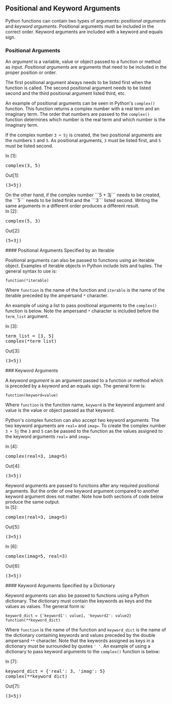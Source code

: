
## Positional and Keyword Arguments
Python functions can contain two types of arguments: _positional arguments_ and _keyword arguments_. Positional arguments must be included in the correct order. Keyword arguments are included with a keyword and equals sign.
### Positional Arguments

An _argument_ is a variable, value or object passed to a function or method as input. _Positional arguments_ are arguments that need to be included in the proper position or order. 

The first positional argument always needs to be listed first when the function is called. The second positional argument needs to be listed second and the third positional argument listed third, etc. 

An example of positional arguments can be seen in Python's ```complex()``` function. This function returns a complex number with a real term and an imaginary term. The order that numbers are passed to the ```complex()``` function determines which number is the real term and which number is the imaginary term.

If the complex number ```3 + 5j``` is created, the two positional arguments are the numbers ```3``` and ```5```. As positional arguments, ```3``` must be listed first, and ```5``` must be listed second. 
<div class="cell border-box-sizing code_cell rendered">
<div class="input">
<div class="prompt input_prompt">In&nbsp;[1]:</div>
<div class="inner_cell">
    <div class="input_area">
<div class=" highlight hl-ipython3"><pre><span></span><span class="nb">complex</span><span class="p">(</span><span class="mi">3</span><span class="p">,</span> <span class="mi">5</span><span class="p">)</span>
</pre></div>

</div>
</div>
</div>

<div class="output_wrapper">
<div class="output">


<div class="output_area">

<div class="prompt output_prompt">Out[1]:</div>




<div class="output_text output_subarea output_execute_result">
<pre>(3+5j)</pre>
</div>

</div>

</div>
</div>

</div>
On the other hand, if the complex number ```5 + 3j``` needs to be created, the ```5``` needs to be listed first and the ```3``` listed second. Writing the same arguments in a different order produces a different result.
<div class="cell border-box-sizing code_cell rendered">
<div class="input">
<div class="prompt input_prompt">In&nbsp;[2]:</div>
<div class="inner_cell">
    <div class="input_area">
<div class=" highlight hl-ipython3"><pre><span></span><span class="nb">complex</span><span class="p">(</span><span class="mi">5</span><span class="p">,</span> <span class="mi">3</span><span class="p">)</span>
</pre></div>

</div>
</div>
</div>

<div class="output_wrapper">
<div class="output">


<div class="output_area">

<div class="prompt output_prompt">Out[2]:</div>




<div class="output_text output_subarea output_execute_result">
<pre>(5+3j)</pre>
</div>

</div>

</div>
</div>

</div>
#### Positional Arguments Specified by an Iterable

Positional arguments can also be passed to functions using an iterable object. Examples of iterable objects in Python include lists and tuples. The general syntax to use is:

```text
function(*iterable)
```

Where ```function``` is the name of the function and ```iterable``` is the name of the iterable preceded by the ampersand ```*``` character. 

An example of using a list to pass positional arguments to the ```complex()``` function is below. Note the ampersand ```*``` character is included before the ```term_list``` argument.
<div class="cell border-box-sizing code_cell rendered">
<div class="input">
<div class="prompt input_prompt">In&nbsp;[3]:</div>
<div class="inner_cell">
    <div class="input_area">
<div class=" highlight hl-ipython3"><pre><span></span><span class="n">term_list</span> <span class="o">=</span> <span class="p">[</span><span class="mi">3</span><span class="p">,</span> <span class="mi">5</span><span class="p">]</span>
<span class="nb">complex</span><span class="p">(</span><span class="o">*</span><span class="n">term_list</span><span class="p">)</span>
</pre></div>

</div>
</div>
</div>

<div class="output_wrapper">
<div class="output">


<div class="output_area">

<div class="prompt output_prompt">Out[3]:</div>




<div class="output_text output_subarea output_execute_result">
<pre>(3+5j)</pre>
</div>

</div>

</div>
</div>

</div>
### Keyword Arguments

A _keyword argument_ is an argument passed to a function or method which is preceded by a _keyword_ and an equals sign.  The general form is:

```text
function(keyword=value)
```

Where ```function``` is the function name, ```keyword``` is the keyword argument and value is the value or object passed as that keyword.

Python's complex function can also accept two keyword arguments. The two keyword arguments are ```real=``` and ```imag=```. To create the complex number ```3 + 5j``` the ```3``` and ```5``` can be passed to the function as the values assigned to the keyword arguments ```real=``` and ```imag=```.
<div class="cell border-box-sizing code_cell rendered">
<div class="input">
<div class="prompt input_prompt">In&nbsp;[4]:</div>
<div class="inner_cell">
    <div class="input_area">
<div class=" highlight hl-ipython3"><pre><span></span><span class="nb">complex</span><span class="p">(</span><span class="n">real</span><span class="o">=</span><span class="mi">3</span><span class="p">,</span> <span class="n">imag</span><span class="o">=</span><span class="mi">5</span><span class="p">)</span>
</pre></div>

</div>
</div>
</div>

<div class="output_wrapper">
<div class="output">


<div class="output_area">

<div class="prompt output_prompt">Out[4]:</div>




<div class="output_text output_subarea output_execute_result">
<pre>(3+5j)</pre>
</div>

</div>

</div>
</div>

</div>
Keyword arguments are passed to functions after any required positional arguments. But the order of one keyword argument compared to another keyword argument does not matter. Note how both sections of code below produce the same output.
<div class="cell border-box-sizing code_cell rendered">
<div class="input">
<div class="prompt input_prompt">In&nbsp;[5]:</div>
<div class="inner_cell">
    <div class="input_area">
<div class=" highlight hl-ipython3"><pre><span></span><span class="nb">complex</span><span class="p">(</span><span class="n">real</span><span class="o">=</span><span class="mi">3</span><span class="p">,</span> <span class="n">imag</span><span class="o">=</span><span class="mi">5</span><span class="p">)</span>
</pre></div>

</div>
</div>
</div>

<div class="output_wrapper">
<div class="output">


<div class="output_area">

<div class="prompt output_prompt">Out[5]:</div>




<div class="output_text output_subarea output_execute_result">
<pre>(3+5j)</pre>
</div>

</div>

</div>
</div>

</div>
<div class="cell border-box-sizing code_cell rendered">
<div class="input">
<div class="prompt input_prompt">In&nbsp;[6]:</div>
<div class="inner_cell">
    <div class="input_area">
<div class=" highlight hl-ipython3"><pre><span></span><span class="nb">complex</span><span class="p">(</span><span class="n">imag</span><span class="o">=</span><span class="mi">5</span><span class="p">,</span> <span class="n">real</span><span class="o">=</span><span class="mi">3</span><span class="p">)</span>
</pre></div>

</div>
</div>
</div>

<div class="output_wrapper">
<div class="output">


<div class="output_area">

<div class="prompt output_prompt">Out[6]:</div>




<div class="output_text output_subarea output_execute_result">
<pre>(3+5j)</pre>
</div>

</div>

</div>
</div>

</div>
#### Keyword Arguments Specified by a Dictionary

Keyword arguments can also be passed to functions using a Python dictionary. The dictionary must contain the keywords as keys and the values as values. The general form is:

```text
keyword_dict = {'keyword1': value1, 'keyword2': value2}
function(**keyword_dict)
```

Where ```function``` is the name of the function and ```keyword_dict``` is the name of the dictionary containing keywords and values preceded by the double ampersand ```**``` character. Note that the keywords assigned as keys in a dictionary must be surrounded by quotes ``` ' ' ```. An example of using a dictionary to pass keyword arguments to the ```complex()``` function is below:
<div class="cell border-box-sizing code_cell rendered">
<div class="input">
<div class="prompt input_prompt">In&nbsp;[7]:</div>
<div class="inner_cell">
    <div class="input_area">
<div class=" highlight hl-ipython3"><pre><span></span><span class="n">keyword_dict</span> <span class="o">=</span> <span class="p">{</span><span class="s1">&#39;real&#39;</span><span class="p">:</span> <span class="mi">3</span><span class="p">,</span> <span class="s1">&#39;imag&#39;</span><span class="p">:</span> <span class="mi">5</span><span class="p">}</span>
<span class="nb">complex</span><span class="p">(</span><span class="o">**</span><span class="n">keyword_dict</span><span class="p">)</span>
</pre></div>

</div>
</div>
</div>

<div class="output_wrapper">
<div class="output">


<div class="output_area">

<div class="prompt output_prompt">Out[7]:</div>




<div class="output_text output_subarea output_execute_result">
<pre>(3+5j)</pre>
</div>

</div>

</div>
</div>

</div>
 


